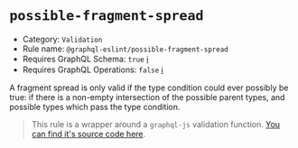 # `possible-fragment-spread`

- Category: `Validation`
- Rule name: `@graphql-eslint/possible-fragment-spread`
- Requires GraphQL Schema: `true` [ℹ️](../../README.md#extended-linting-rules-with-graphql-schema)
- Requires GraphQL Operations: `false` [ℹ️](../../README.md#extended-linting-rules-with-siblings-operations)

A fragment spread is only valid if the type condition could ever possibly be true: if there is a non-empty intersection of the possible parent types, and possible types which pass the type condition.

> This rule is a wrapper around a `graphql-js` validation function. [You can find it's source code here](https://github.com/graphql/graphql-js/blob/master/src/validation/rules/PossibleFragmentSpreadsRule.js).